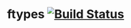 # ftypes [![Build Status][travis-image]][travis-url]

[travis-image]: https://travis-ci.org/timjb/ftypes.svg?branch=master
[travis-url]: https://travis-ci.org/timjb/ftypes

